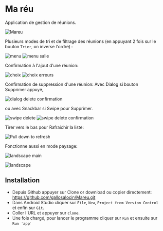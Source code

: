 # Ma réu
Application de gestion de réunions.

![Mareu](https://user-images.githubusercontent.com/49925096/76619765-f06e9700-652b-11ea-8f13-580d38c917d8.gif)

Plusieurs modes de tri et de filtrage des réunions (en appuyant 2 fois sur le bouton `Trier`, on inverse l'ordre) :

![menu](https://user-images.githubusercontent.com/49925096/79329238-bbcd7100-7f17-11ea-818d-182522994f9b.png)     ![menu salle](https://user-images.githubusercontent.com/49925096/79329245-be2fcb00-7f17-11ea-925e-419d1b8b8b11.png)

Confirmation à l'ajout d'une réunion:

![choix](https://user-images.githubusercontent.com/49925096/79329378-ff27df80-7f17-11ea-9957-a84ae8b8209e.png)     ![choix erreurs](https://user-images.githubusercontent.com/49925096/79329384-018a3980-7f18-11ea-9c30-cf85e6eb0ad3.png)

Confirmation de suppression d'une réunion:
Avec Dialog si bouton Supprimer appuyé,

![dialog delete confirmation](https://user-images.githubusercontent.com/49925096/79329559-4e6e1000-7f18-11ea-9cdd-2c0157741865.png)

ou avec Snackbar si Swipe pour Supprimer.

![swipe delete](https://user-images.githubusercontent.com/49925096/79329671-7f4e4500-7f18-11ea-93a0-0ca158be5380.png)     ![swipe delete confirmation](https://user-images.githubusercontent.com/49925096/79329675-807f7200-7f18-11ea-8fa5-69888986ce2a.png)

Tirer vers le bas pour Rafraichir la liste:

![Pull down to refresh](https://user-images.githubusercontent.com/49925096/79329768-aa389900-7f18-11ea-81b5-632820e03ccf.png)

Fonctionne aussi en mode paysage:

![landscape main](https://user-images.githubusercontent.com/49925096/79329793-b3296a80-7f18-11ea-982f-d99272a746bf.png)

![landscape](https://user-images.githubusercontent.com/49925096/79329799-b3c20100-7f18-11ea-8836-8102489ffcdf.png)

## Installation
- Depuis Github appuyer sur Clone or download ou copier directement: https://github.com/gallosalocin/Mareu.git
- Dans Android Studio cliquer sur `File`, `New`, `Project from Version Control` et enfin sur `Git`.
- Coller l'URL et appuyer sur `clone`.
- Une fois chargé, pour lancer le programme cliquer sur `Run` et ensuite sur `Run 'app'`
